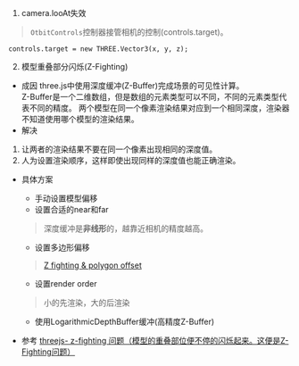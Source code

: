 1. camera.looAt失效
> `OtbitControls`控制器接管相机的控制(controls.target)。
```
controls.target = new THREE.Vector3(x, y, z);
```
2. 模型重叠部分闪烁(Z-Fighting)
- 成因
three.js中使用深度缓冲(Z-Buffer)完成场景的可见性计算。   
Z-Buffer是一个二维数组，但是数组的元素类型可以不同，不同的元素类型代表不同的精度。
两个模型在同一个像素渲染结果对应到一个相同深度，渲染器不知道使用哪个模型的渲染结果。
- 解决
1. 让两者的渲染结果不要在同一个像素出现相同的深度值。
2. 人为设置渲染顺序，这样即使出现同样的深度值也能正确渲染。

- 具体方案
  - 手动设置模型偏移
  - 设置合适的near和far
  > 深度缓冲是**非线形**的，越靠近相机的精度越高。
  - 设置多边形偏移
  > [Z fighting & polygon offset](https://sites.google.com/site/threejstuts/home/polygon_offset)
  - 设置render order
  > 小的先渲染，大的后渲染
  - 使用LogarithmicDepthBuffer缓冲(高精度Z-Buffer)

- 参考
[threejs- z-fighting 问题（模型的重叠部位便不停的闪烁起来。这便是Z-Fighting问题）](https://www.cnblogs.com/lst619247/p/9098845.html)